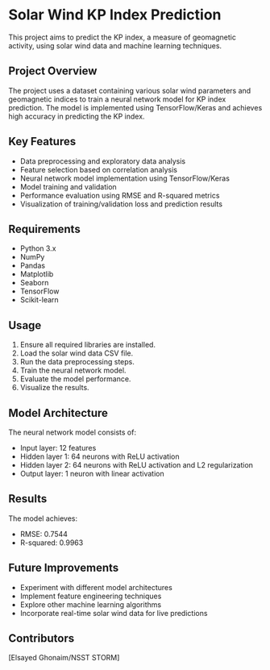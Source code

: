 # Solar Wind KP Index Prediction

This project aims to predict the KP index, a measure of geomagnetic activity, using solar wind data and machine learning techniques.

## Project Overview

The project uses a dataset containing various solar wind parameters and geomagnetic indices to train a neural network model for KP index prediction. The model is implemented using TensorFlow/Keras and achieves high accuracy in predicting the KP index.

## Key Features

- Data preprocessing and exploratory data analysis
- Feature selection based on correlation analysis
- Neural network model implementation using TensorFlow/Keras
- Model training and validation
- Performance evaluation using RMSE and R-squared metrics
- Visualization of training/validation loss and prediction results

## Requirements

- Python 3.x
- NumPy
- Pandas
- Matplotlib
- Seaborn
- TensorFlow
- Scikit-learn

## Usage

1. Ensure all required libraries are installed.
2. Load the solar wind data CSV file.
3. Run the data preprocessing steps.
4. Train the neural network model.
5. Evaluate the model performance.
6. Visualize the results.

## Model Architecture

The neural network model consists of:
- Input layer: 12 features
- Hidden layer 1: 64 neurons with ReLU activation
- Hidden layer 2: 64 neurons with ReLU activation and L2 regularization
- Output layer: 1 neuron with linear activation

## Results

The model achieves:
- RMSE: 0.7544
- R-squared: 0.9963

## Future Improvements

- Experiment with different model architectures
- Implement feature engineering techniques
- Explore other machine learning algorithms
- Incorporate real-time solar wind data for live predictions

## Contributors

[Elsayed Ghonaim/NSST STORM]
